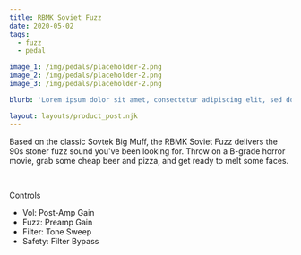 ```yaml
---
title: RBMK Soviet Fuzz
date: 2020-05-02
tags:
  - fuzz
  - pedal

image_1: /img/pedals/placeholder-2.png
image_2: /img/pedals/placeholder-2.png
image_3: /img/pedals/placeholder-2.png

blurb: 'Lorem ipsum dolor sit amet, consectetur adipiscing elit, sed do eiusmod tempor incididunt ut labore et dolore magna aliqua.'

layout: layouts/product_post.njk
---
```


<p>Based on the classic Sovtek Big Muff, the RBMK Soviet Fuzz delivers the 90s stoner fuzz sound you've been looking for. Throw on a B-grade horror movie, grab some cheap beer and pizza, and get ready to melt some faces.</p>
<br>
<p class="subhead">Controls</p>
<ul class="--ul_icon">
	<li>Vol:		Post-Amp Gain</li>
	<li>Fuzz: 		Preamp Gain</li>
	<li>Filter: 	Tone Sweep</li>
	<li>Safety: 	Filter Bypass</li>
</ul>